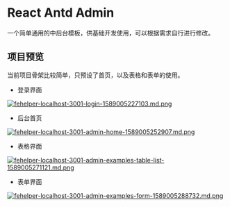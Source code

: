 # React Antd Admin

一个简单通用的中后台模板，供基础开发使用，可以根据需求自行进行修改。

## 项目预览

当前项目骨架比较简单，只预设了首页，以及表格和表单的使用。

* 登录界面

[![fehelper-localhost-3001-login-1589005227103.md.png](https://wx2.sbimg.cn/2020/05/09/fehelper-localhost-3001-login-1589005227103.md.png)](https://sbimg.cn/image/mKiXJ)

* 后台首页

[![fehelper-localhost-3001-admin-home-1589005252907.md.png](https://wx2.sbimg.cn/2020/05/09/fehelper-localhost-3001-admin-home-1589005252907.md.png)](https://sbimg.cn/image/mKndm)

* 表格界面

[![fehelper-localhost-3001-admin-examples-table-list-1589005271121.md.png](https://wx2.sbimg.cn/2020/05/09/fehelper-localhost-3001-admin-examples-table-list-1589005271121.md.png)](https://sbimg.cn/image/mK8Fd)

* 表单界面

[![fehelper-localhost-3001-admin-examples-form-1589005288732.md.png](https://wx2.sbimg.cn/2020/05/09/fehelper-localhost-3001-admin-examples-form-1589005288732.md.png)](https://sbimg.cn/image/mKxYU)